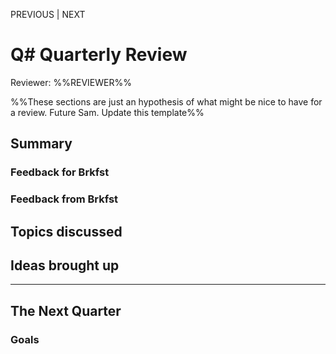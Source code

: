 PREVIOUS | NEXT

# Q# Quarterly Review

Reviewer: %%REVIEWER%%

%%These sections are just an hypothesis of what might be nice to have for a review. Future Sam. Update this template%%

## Summary
### Feedback for Brkfst



### Feedback from Brkfst



## Topics discussed



## Ideas brought up



---

## The Next Quarter


### Goals


